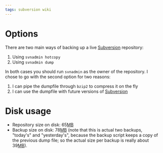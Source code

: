 ```yaml
---
tags: subversion wiki
---
```


# Options

There are two main ways of backing up a live [Subversion](/wiki/Subversion) repository:

1.  Using `svnadmin hotcopy`
2.  Using `svnadmin dump`

In both cases you should run `svnadmin` as the owner of the repository. I chose to go with the second option for two reasons:

1.  I can pipe the dumpfile through `bzip2` to compress it on the fly
2.  I can use the dumpfile with future versions of [Subversion](/wiki/Subversion)

# Disk usage

-   Repository size on disk: 65[MB](/wiki/MB)
-   Backup size on disk: 78[MB](/wiki/MB) (note that this is actual two backups, "today's" and "yesterday's", because the backup script keeps a copy of the previous dump file; so the actual size per backup is really about 39[MB](/wiki/MB)).
